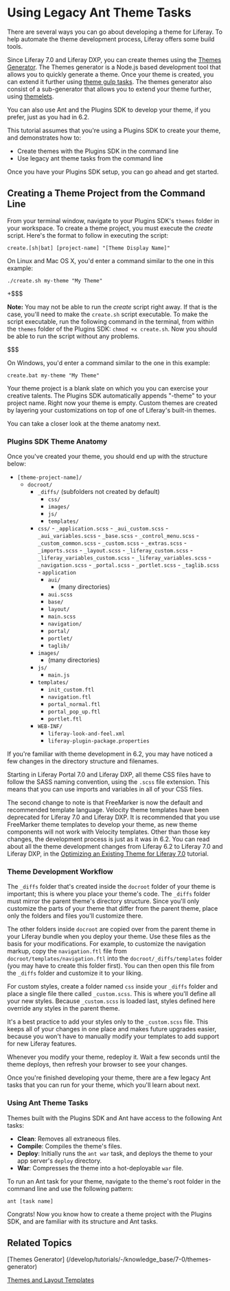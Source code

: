# Using Legacy Ant Theme Tasks [](id=using-legacy-ant-theme-tasks)

There are several ways you can go about developing a theme for Liferay. To help
automate the theme development process, Liferay offers some build tools.

Since Liferay 7.0 and Liferay DXP, you can create themes using the 
[Themes Generator](/develop/tutorials/-/knowledge_base/7-0/themes-generator). 
The Themes generator is a Node.js based development tool that allows you to 
quickly generate a theme. Once your theme is created, you can extend it further 
using [theme gulp tasks](/develop/reference/-/knowledge_base/7-0/theme-gulp-tasks). 
The themes generator also consist of a sub-generator that allows you to extend 
your theme further, using [themelets](/develop/tutorials/-/knowledge_base/7-0/themelets).

You can also use Ant and the Plugins SDK to develop your theme, if you prefer, 
just as you had in 6.2.

This tutorial assumes that you're using a Plugins SDK to create your theme, and
demonstrates how to:

- Create themes with the Plugins SDK in the command line
- Use legacy ant theme tasks from the command line

Once you have your Plugins SDK setup, you can go ahead and get started.

## Creating a Theme Project from the Command Line [](id=creating-a-theme-project-from-the-command-line)

From your terminal window, navigate to your Plugins SDK's `themes` folder in 
your workspace. To create a theme project, you must execute the *create* script. 
Here's the format to follow in executing the script: 

    create.[sh|bat] [project-name] "[Theme Display Name]"

On Linux and Mac OS X, you'd enter a command similar to the one in this example:

    ./create.sh my-theme "My Theme"
        
+$$$

**Note:** You may not be able to run the *create* script right away. If that is 
the case, you'll need to make the `create.sh` script executable. To make the
script executable, run the following command in the terminal, from within the 
`themes` folder of the Plugins SDK: `chmod +x create.sh`. Now you should be 
able to run the script without any problems.

$$$

On Windows, you'd enter a command similar to the one in this example:

    create.bat my-theme "My Theme"
    
Your theme project is a blank slate on which you you can exercise your creative 
talents. The Plugins SDK automatically appends "-theme" to your project name. 
Right now your theme is empty. Custom themes are created by layering your 
customizations on top of one of Liferay's built-in themes.

You can take a closer look at the theme anatomy next.

### Plugins SDK Theme Anatomy [](id=plugins-sdk-theme-anatomy)

Once you've created your theme, you should end up with the structure below:

- `[theme-project-name]/`
    - `docroot/`
        - `_diffs/` (subfolders not created by default)
            - `css/`
            - `images/`
            - `js/`
            - `templates/`
        - `css/`
                - `_application.scss`
                - `_aui_custom.scss`
                - `_aui_variables.scss`
                - `_base.scss`
                - `_control_menu.scss`
                - `_custom_common.scss`
                - `_custom.scss`
                - `_extras.scss`
                - `_imports.scss`
                - `_layout.scss`
                - `_liferay_custom.scss`
                - `_liferay_variables_custom.scss`
                - `_liferay_variables.scss`
                - `_navigation.scss`
                - `_portal.scss`
                - `_portlet.scss`
                - `_taglib.scss`
                - `application`
        	- `aui/`
        		- (many directories)
        	- `aui.scss`
        	- `base/`
        	- `layout/`
        	- `main.scss`
        	- `navigation/`
        	- `portal/`
        	- `portlet/`
        	- `taglib/`
        - `images/`
            -   (many directories)
        - `js/`
            - `main.js`
        - `templates/`
            - `init_custom.ftl`
            - `navigation.ftl`
            - `portal_normal.ftl`
            - `portal_pop_up.ftl`
            - `portlet.ftl`
        - `WEB-INF/`
        	- `liferay-look-and-feel.xml`
            - `liferay-plugin-package.properties`

If you're familiar with theme development in 6.2, you may have noticed a few
changes in the directory structure and filenames.

Starting in Liferay Portal 7.0 and Liferay DXP, all theme CSS files have to 
follow the SASS naming convention, using the `.scss` file extension. This means 
that you can use imports and variables in all of your CSS files.

The second change to note is that FreeMarker is now the default and recommended 
template language. Velocity theme templates have been deprecated for Liferay 7.0 
and Liferay DXP. It is recommended that you use FreeMarker theme templates to 
develop your theme, as new theme components will not work with Velocity 
templates. Other than those key changes, the development process is just as it 
was in 6.2. You can read about all the theme development changes from Liferay 
6.2 to Liferay 7.0 and Liferay DXP, in the [Optimizing an Existing Theme for Liferay 7.0](/develop/tutorials/-/knowledge_base/7-0/optimizing-an-existing-theme-for-liferay-7) 
tutorial.

### Theme Development Workflow [](id=theme-development-workflow)

The `_diffs` folder that's created inside the `docroot` folder of your theme
is important; this is where you place your theme's code. The `_diffs` folder
must mirror the parent theme's directory structure. Since you'll only customize
the parts of your theme that differ from the parent theme, place only the
folders and files you'll customize there. 

The other folders inside `docroot` are copied over from the parent theme in
your Liferay bundle when you deploy your theme. Use these files as the basis for 
your modifications. For example, to customize the navigation markup, copy the 
`navigation.ftl` file from `docroot/templates/navigation.ftl` into the 
`docroot/_diffs/templates` folder (you may have to create this folder first). 
You can then open this file from the `_diffs` folder and customize it to your 
liking.

For custom styles, create a folder named `css` inside your `_diffs` folder and
place a single file there called `_custom.scss`. This is where you'll define all
your new styles. Because `_custom.scss` is loaded last, styles defined here
override any styles in the parent theme.

It's a best practice to add your styles only to the `_custom.scss` file. This
keeps all of your changes in one place and makes future upgrades easier, because
you won't have to manually modify your templates to add support for new Liferay
features.

Whenever you modify your theme, redeploy it. Wait a few seconds until the theme 
deploys, then refresh your browser to see your changes.

Once you're finished developing your theme, there are a few legacy Ant tasks 
that you can run for your theme, which you'll learn about next. 

### Using Ant Theme Tasks [](id=using-ant-theme-tasks)

Themes built with the Plugins SDK and Ant have access to the following Ant
tasks:

- **Clean**: Removes all extraneous files.
- **Compile**: Compiles the theme's files.
- **Deploy**: Initially runs the `ant war` task, and deploys the theme to your app 
  server's `deploy` directory.
- **War**: Compresses the theme into a hot-deployable `war` file.

To run an Ant task for your theme, navigate to the theme's root folder in the 
command line and use the following pattern:

    ant [task name]

Congrats! Now you know how to create a theme project with the Plugins SDK, and 
are familiar with its structure and Ant tasks. 

## Related Topics [](id=related-topics)

[Themes Generator] (/develop/tutorials/-/knowledge_base/7-0/themes-generator)

[Themes and Layout Templates](/develop/tutorials/-/knowledge_base/7-0/themes-and-layout-templates)

